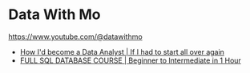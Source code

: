 # Data With Mo
https://www.youtube.com/@datawithmo

- [How I'd become a Data Analyst | If I had to start all over again](https://youtu.be/d_2fGS6QVDo)
- [FULL SQL DATABASE COURSE | Beginner to Intermediate in 1 Hour](https://youtu.be/MvcDM2nLdzI)
